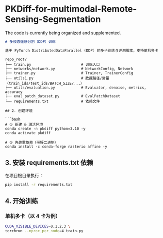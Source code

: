 # PKDiff-for-multimodal-Remote-Sensing-Segmentation
The code is currently being organized and supplemented.


```markdown
# 多模态遥感分割（DDP）训练

基于 PyTorch DistributedDataParallel (DDP) 的多卡训练与评测脚本，支持单机多卡/多机多卡、Linear Warmup → Cosine 学习率调度、按参数名分组学习率、分布式评测聚合以及 NVML 显卡信息打印。
```
```
repo_root/
├── train.py                       # 训练入口
├── networks/network.py            # NetworkConfig, Network
├── trainer.py                     # Trainer, TrainerConfig
├── utils1.py                      # 数据路径/常量（train_ids/test_ids/BATCH_SIZE/...）
├── utils/evaluation.py            # Evaluator, denoise, metrics, accuracy  
├── eval_patch_dataset.py          # EvalPatchDataset
└── requirements.txt               # 依赖文件
```

```
## 2. 创建环境

```bash
# ① 新建 & 激活环境
conda create -n pkdiff python=3.10 -y
conda activate pkdiff

# ② 先装重依赖（带好二进制）
conda install -c conda-forge rasterio affine -y
```

## 3. 安装 requirements.txt 依赖

在项目根目录执行：

```bash
pip install -r requirements.txt
```

## 4. 开始训练

### 单机多卡（以 4 卡为例）

```bash
CUDA_VISIBLE_DEVICES=0,1,2,3 \
torchrun --nproc_per_node=4 train.py
```

